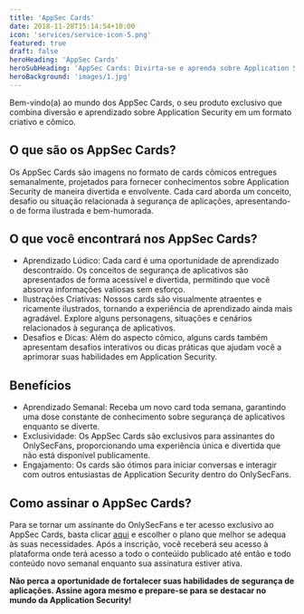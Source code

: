 ```yaml
---
title: 'AppSec Cards'
date: 2018-11-28T15:14:54+10:00
icon: 'services/service-icon-5.png'
featured: true
draft: false
heroHeading: 'AppSec Cards'
heroSubHeading: 'AppSec Cards: Divirta-se e aprenda sobre Application Security'
heroBackground: 'images/1.jpg'
---
```


Bem-vindo(a) ao mundo dos AppSec Cards, o seu produto exclusivo que combina diversão e aprendizado sobre Application Security em um formato criativo e cômico.

## O que são os AppSec Cards?

Os AppSec Cards são imagens no formato de cards cômicos entregues semanalmente, projetados para fornecer conhecimentos sobre Application Security de maneira divertida e envolvente. Cada card aborda um conceito, desafio ou situação relacionada à segurança de aplicações, apresentando-o de forma ilustrada e bem-humorada.

## O que você encontrará nos AppSec Cards?

- Aprendizado Lúdico: Cada card é uma oportunidade de aprendizado descontraído. Os conceitos de segurança de aplicativos são apresentados de forma acessível e divertida, permitindo que você absorva informações valiosas sem esforço.
- Ilustrações Criativas: Nossos cards são visualmente atraentes e ricamente ilustrados, tornando a experiência de aprendizado ainda mais agradável. Explore alguns personagens, situações e cenários relacionados à segurança de aplicativos.
- Desafios e Dicas: Além do aspecto cômico, alguns cards também apresentam desafios interativos ou dicas práticas que ajudam você a aprimorar suas habilidades em Application Security.

## Benefícios

- Aprendizado Semanal: Receba um novo card toda semana, garantindo uma dose constante de conhecimento sobre segurança de aplicativos enquanto se diverte.
- Exclusividade: Os AppSec Cards são exclusivos para assinantes do OnlySecFans, proporcionando uma experiência única e divertida que não está disponível publicamente.
- Engajamento: Os cards são ótimos para iniciar conversas e interagir com outros entusiastas de Application Security dentro do OnlySecFans.

## Como assinar o AppSec Cards?

Para se tornar um assinante do OnlySecFans e ter acesso exclusivo ao AppSec Cards, basta clicar [aqui](https://pay.hotmart.com/P82624344I) e escolher o plano que melhor se adequa às suas necessidades. Após a inscrição, você receberá seu acesso à plataforma onde terá acesso a todo o conteúido publicado até então e todo conteúdo novo semanal enquanto sua assinatura estiver ativa.

**Não perca a oportunidade de fortalecer suas habilidades de segurança de aplicações. Assine agora mesmo e prepare-se para se destacar no mundo da Application Security!**